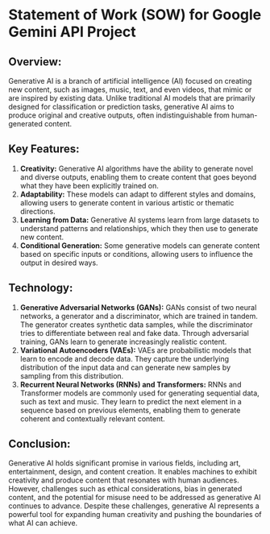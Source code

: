 # Statement of Work (SOW) for Google Gemini API Project

## Overview:
Generative AI is a branch of artificial intelligence (AI) focused on creating new content, such as images, music, text, and even videos, that mimic or are inspired by existing data. Unlike traditional AI models that are primarily designed for classification or prediction tasks, generative AI aims to produce original and creative outputs, often indistinguishable from human-generated content.

## Key Features:

1) **Creativity:** Generative AI algorithms have the ability to generate novel and diverse outputs, enabling them to create content that goes beyond what they have been explicitly trained on.
2) **Adaptability:** These models can adapt to different styles and domains, allowing users to generate content in various artistic or thematic directions.
3) **Learning from Data:** Generative AI systems learn from large datasets to understand patterns and relationships, which they then use to generate new content.
4) **Conditional Generation:** Some generative models can generate content based on specific inputs or conditions, allowing users to influence the output in desired ways.

## Technology:

1) **Generative Adversarial Networks (GANs):** GANs consist of two neural networks, a generator and a discriminator, which are trained in tandem. The generator creates synthetic data samples, while the discriminator tries to differentiate between real and fake data. Through adversarial training, GANs learn to generate increasingly realistic content.
2) **Variational Autoencoders (VAEs):** VAEs are probabilistic models that learn to encode and decode data. They capture the underlying distribution of the input data and can generate new samples by sampling from this distribution.
3) **Recurrent Neural Networks (RNNs) and Transformers:** RNNs and Transformer models are commonly used for generating sequential data, such as text and music. They learn to predict the next element in a sequence based on previous elements, enabling them to generate coherent and contextually relevant content.

## Conclusion:

Generative AI holds significant promise in various fields, including art, entertainment, design, and content creation. It enables machines to exhibit creativity and produce content that resonates with human audiences. However, challenges such as ethical considerations, bias in generated content, and the potential for misuse need to be addressed as generative AI continues to advance. Despite these challenges, generative AI represents a powerful tool for expanding human creativity and pushing the boundaries of what AI can achieve.
